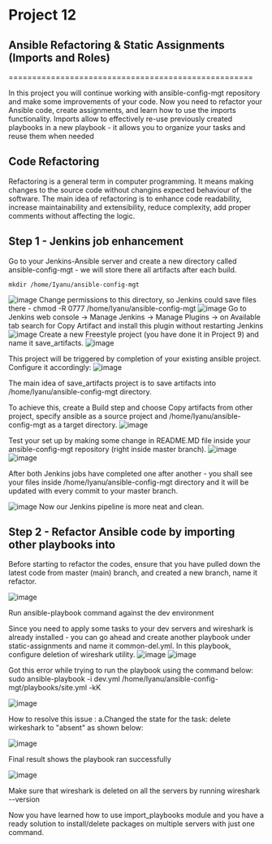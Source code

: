 # Project 12
## Ansible Refactoring & Static Assignments (Imports and Roles)
====================================================

In this project you will continue working with ansible-config-mgt repository and make some improvements of your code. Now you need to refactor your Ansible code, create assignments, and learn how to use the imports functionality. Imports allow to effectively re-use previously created playbooks in a new playbook - it allows you to organize your tasks and reuse them when needed


## Code Refactoring

Refactoring is a general term in computer programming. It means making changes to the source code without changins expected behaviour of the software. The main idea of refactoring is to enhance code readability, increase maintainability and extensibility, reduce complexity, add proper comments without affecting the logic.

## Step 1 - Jenkins job enhancement

Go to your Jenkins-Ansible server and create a new directory called ansible-config-mgt - we will store there all artifacts after each build.

    mkdir /home/Iyanu/ansible-config-mgt
  ![image](https://user-images.githubusercontent.com/57386428/113708908-b0c6a000-9696-11eb-946c-35cb660d5d96.png)
Change permissions to this directory, so Jenkins could save files there -
    chmod -R 0777 /home/Iyanu/ansible-config-mgt
  ![image](https://user-images.githubusercontent.com/57386428/113709086-f1261e00-9696-11eb-81be-dfc34db17273.png)
Go to Jenkins web console -> Manage Jenkins -> Manage Plugins -> on Available tab search for Copy Artifact and install this plugin without restarting Jenkins
  ![image](https://user-images.githubusercontent.com/57386428/113709397-47935c80-9697-11eb-8979-bc37d9b8d833.png)
 Create a new Freestyle project (you have done it in Project 9) and name it save_artifacts.
  ![image](https://user-images.githubusercontent.com/57386428/113709653-9ccf6e00-9697-11eb-897a-0634706c9772.png)

 This project will be triggered by completion of your existing ansible project. Configure it accordingly:
 ![image](https://user-images.githubusercontent.com/57386428/113709766-bec8f080-9697-11eb-8a3c-ca77cd5ab4c9.png)
 
 The main idea of save_artifacts project is to save artifacts into /home/Iyanu/ansible-config-mgt directory.
 
 To achieve this, create a Build step and choose Copy artifacts from other project, specify ansible as a source project and /home/Iyanu/ansible-config-mgt as a target directory.
 ![image](https://user-images.githubusercontent.com/57386428/113710088-21ba8780-9698-11eb-913c-28c97cb467fb.png)
 
 Test your set up by making some change in README.MD file inside your ansible-config-mgt repository (right inside master branch).
 ![image](https://user-images.githubusercontent.com/57386428/113712403-ed949600-969a-11eb-91c1-ae2f36f0b8fd.png)
![image](https://user-images.githubusercontent.com/57386428/113712479-04d38380-969b-11eb-93e6-775f6d1c42b6.png)

After  both Jenkins jobs have completed one after another - you shall see your files inside /home/Iyanu/ansible-config-mgt directory and it will be updated with every commit to your master branch.

![image](https://user-images.githubusercontent.com/57386428/113712586-2af92380-969b-11eb-9359-22453b451bdd.png)
 Now our Jenkins pipeline is more neat and clean.
 
 ## Step 2 - Refactor Ansible code by importing other playbooks into
 
 Before starting to refactor the codes, ensure that you have pulled down the latest code from master (main) branch, and created a new branch, name it refactor.
 
 ![image](https://user-images.githubusercontent.com/57386428/113722799-9cd66a80-96a5-11eb-9edf-0a6a6467ad96.png)
 
Run ansible-playbook command against the dev environment

Since you need to apply some tasks to your dev servers and wireshark is already installed - you can go ahead and create another playbook under static-assignments and name it common-del.yml. In this playbook, configure deletion of wireshark utility.
![image](https://user-images.githubusercontent.com/57386428/113723802-8f6db000-96a6-11eb-928a-31ab196a7dc9.png)
![image](https://user-images.githubusercontent.com/57386428/113724026-c9d74d00-96a6-11eb-99ab-8ea575010bb6.png)

Got this error while trying to run the playbook using the command below:
sudo ansible-playbook -i dev.yml /home/Iyanu/ansible-config-mgt/playbooks/site.yml -kK

![image](https://user-images.githubusercontent.com/57386428/113726552-2e93a700-96a9-11eb-9605-3971c2e1998b.png)

How to resolve this issue :
 a.Changed the state for the task: delete wirkeshark to "absent" as shown below:
 
 ![image](https://user-images.githubusercontent.com/57386428/113727868-651df180-96aa-11eb-92a4-c2b3a3ab5805.png)

Final result shows the playbook ran successfully 

![image](https://user-images.githubusercontent.com/57386428/113727978-841c8380-96aa-11eb-810a-6d35e9b9fc91.png)

Make sure that wireshark is deleted on all the servers by running wireshark --version


Now you have learned how to use import_playbooks module and you have a ready solution to install/delete packages on multiple servers with just one command.




